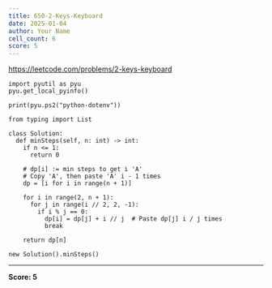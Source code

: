 ```yaml
---
title: 650-2-Keys-Keyboard
date: 2025-01-04
author: Your Name
cell_count: 6
score: 5
---
```


https://leetcode.com/problems/2-keys-keyboard


```
import pyutil as pyu
pyu.get_local_pyinfo()
```


```
print(pyu.ps2("python-dotenv"))
```


```
from typing import List
```


```
class Solution:
  def minSteps(self, n: int) -> int:
    if n <= 1:
      return 0

    # dp[i] := min steps to get i 'A'
    # Copy 'A', then paste 'A' i - 1 times
    dp = [i for i in range(n + 1)]

    for i in range(2, n + 1):
      for j in range(i // 2, 2, -1):
        if i % j == 0:
          dp[i] = dp[j] + i // j  # Paste dp[j] i / j times
          break

    return dp[n]
```


```
new Solution().minSteps()
```


---
**Score: 5**